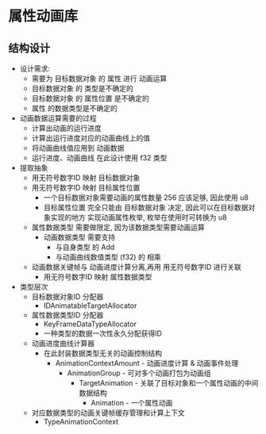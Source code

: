 # 属性动画库

## 结构设计

* 设计需求:
  * 需要为 目标数据对象 的 属性 进行 动画运算
  * 目标数据对象 的 类型是不确定的
  * 目标数据对象 的 属性位置 是不确定的
  * 属性 的数据类型是不确定的
* 动画数据运算需要的过程
  * 计算出动画的运行进度
  * 计算出运行进度对应的动画曲线上的值
  * 将动画曲线值应用到 动画数据
  * 运行进度、动画曲线 在此设计使用 f32 类型
* 提取抽象
  * 用无符号数字ID 映射 目标数据对象
  * 用无符号数字ID 映射 目标属性位置
    * 一个目标数据对象需要动画的属性数量 256 应该足够, 因此使用 u8
    * 目标属性位置 完全只能由 目标数据对象 决定, 因此可以在目标数据对象实现的地方 实现动画属性枚举, 枚举在使用时可转换为 u8
  * 属性数据类型 需要做限定, 因为该数据类型需要动画运算
    * 动画数据类型 需要支持
      * 与自身类型 的 Add
      * 与动画曲线数值类型 (f32) 的 相乘
  * 动画数据关键帧与 动画进度计算分离,再用 用无符号数字ID 进行关联
    * 用无符号数字ID 映射 属性数据类型
* 类型层次
  * 目标数据对象ID 分配器
    * IDAnimatableTargetAllocator
  * 属性数据类型ID 分配器
    * KeyFrameDataTypeAllocator
    * 一种类型的数据一次性永久分配获得ID
  * 动画进度曲线计算器
    * 在此封装数据类型无关的动画控制结构
      * AnimationContextAmount - 动画进度计算 & 动画事件处理
        * AnimationGroup - 可对多个动画打包为动画组
          * TargetAnimation - 关联了目标对象和一个属性动画的中间数据结构
            * Animation - 一个属性动画
  * 对应数据类型的动画关键帧缓存管理和计算上下文
    * TypeAnimationContext<T>